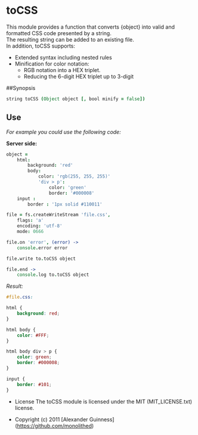 # toCSS

This module provides a function that converts {object} into valid and formatted CSS code presented by a string. <br />
The resulting string can be added to an existing file. <br />
In addition, toCSS supports:

* Extended syntax including nested rules
* Minification for color notation:
    * RGB notation into a HEX triplet.
    * Reducing the 6-digit HEX triplet up to 3-digit

##Synopsis

```coffeescript
string toCSS (Object object [, bool minify = false])
```

## Use
*For example you could use the following code:*

**Server side:**

```coffeescript
object =
    html:
        background: 'red'
        body:
            color: 'rgb(255, 255, 255)'
            'div > p':
                color: 'green'
                border: '#000008'
    input :
        border : '1px solid #110011'

file = fs.createWriteStream 'file.css',
    flags: 'a'
    encoding: 'utf-8'
    mode: 0666

file.on 'error', (error) ->
    console.error error

file.write to.toCSS object

file.end ->
    console.log to.toCSS object
```

*Result:*

```css
#file.css:

html {
    background: red;
}

html body {
    color: #FFF;
}

html body div > p {
    color: green;
    border: #000008;
}

input {
    border: #101;
}
```

* License
    The toCSS module is licensed under the MIT (MIT_LICENSE.txt) license.

* Copyright (c) 2011 [Alexander Guinness] (https://github.com/monolithed)